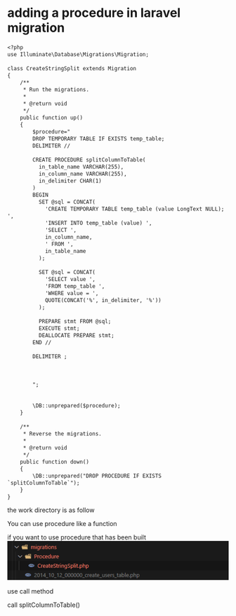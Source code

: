 # adding a procedure in laravel migration

```
<?php
use Illuminate\Database\Migrations\Migration;

class CreateStringSplit extends Migration
{
    /**
     * Run the migrations.
     *
     * @return void
     */
    public function up()
    {
        $procedure="
        DROP TEMPORARY TABLE IF EXISTS temp_table;
        DELIMITER //
      
        CREATE PROCEDURE splitColumnToTable(
          in_table_name VARCHAR(255),
          in_column_name VARCHAR(255),
          in_delimiter CHAR(1)
        )
        BEGIN
          SET @sql = CONCAT(
            'CREATE TEMPORARY TABLE temp_table (value LongText NULL); ',
            'INSERT INTO temp_table (value) ',
            'SELECT ',
            in_column_name,
            ' FROM ',
            in_table_name
          );
          
          SET @sql = CONCAT(
            'SELECT value ',
            'FROM temp_table ',
            'WHERE value = ',
            QUOTE(CONCAT('%', in_delimiter, '%'))
          );
          
          PREPARE stmt FROM @sql;
          EXECUTE stmt;
          DEALLOCATE PREPARE stmt;
        END //
        
        DELIMITER ;
        

     
        ";

  
        \DB::unprepared($procedure);
    }
  
    /**
     * Reverse the migrations.
     *
     * @return void
     */
    public function down()
    {
        \DB::unprepared("DROP PROCEDURE IF EXISTS `splitColumnToTable`");
    }
}

```
the work directory is as follow 

You can use procedure like a function

if you want to use procedure that has been built
![Alt text](image.png)

use call method

call splitColumnToTable()